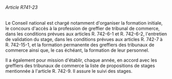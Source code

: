 ###### Article R741-23

Le Conseil national est chargé notamment d'organiser la formation initiale, le concours d'accès à la profession de greffier de tribunal de commerce, dans les conditions prévues aux articles R. 742-6-1 et R. 742-6-2, l'entretien de validation du stage, dans les conditions prévues aux articles R. 742-7 à R. 742-15-1, et la formation permanente des greffiers des tribunaux de commerce ainsi que, le cas échéant, la formation de leur personnel.

Il a également pour mission d'établir, chaque année, en accord avec les greffiers des tribunaux de commerce la liste de propositions de stages mentionnée à l'article R. 742-9. Il assure le suivi des stages.

